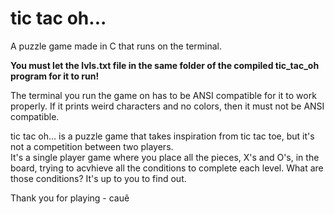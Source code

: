 # tic tac oh...

A puzzle game made in C that runs on the terminal. 

**You must let the lvls.txt file in the same folder of the compiled tic_tac_oh program for it to run!**

The terminal you run the game on has to be ANSI compatible for it to work properly. 
If it prints weird characters and no colors, then it must not be ANSI compatible. 

tic tac oh... is a puzzle game that takes inspiration from tic tac toe, but it's not a competition between two players.  
It's a single player game where you place all the pieces, X's and O's, in the board, trying to acvhieve all the
conditions to complete each level. 
What are those conditions? It's up to you to find out. 

Thank you for playing - cauê
